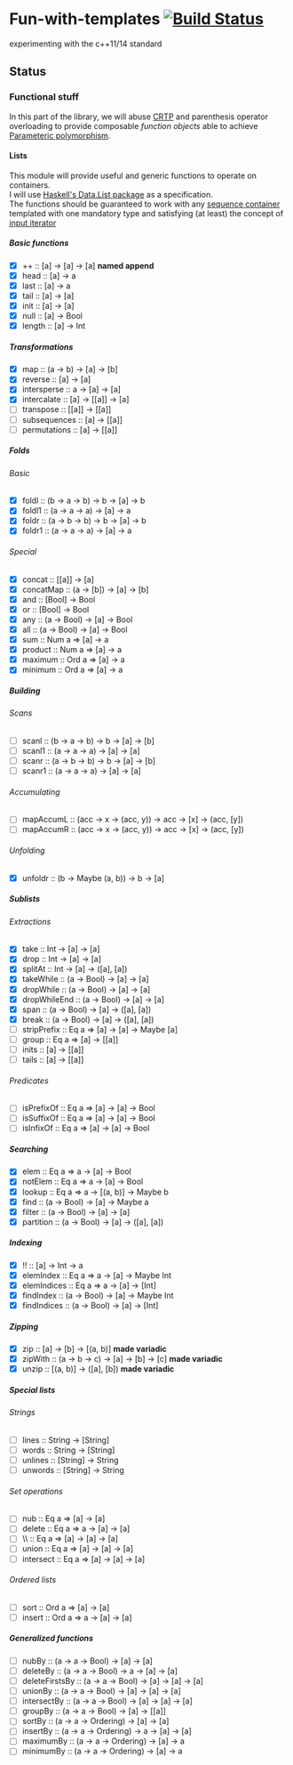 # Fun-with-templates [![Build Status](https://travis-ci.org/Globicodeur/Fun-with-templates.svg?branch=master)](https://travis-ci.org/Globicodeur/Fun-with-templates)

experimenting with the c++11/14 standard

## Status

### Functional stuff

In this part of the library, we will abuse [CRTP](http://wikipedia.org/wiki/Curiously_recurring_template_pattern) and parenthesis operator overloading to provide composable *function objects* able to achieve [Parameteric polymorphism](http://wikipedia.org/wiki/Parametric_polymorphism).

#### Lists

This module will provide useful and generic functions to operate on containers.  
I will use [Haskell's Data.List package](http://hackage.haskell.org/package/base-4.7.0.1/docs/Data-List.html) as a specification.  
The functions should be guaranteed to work with any [sequence container](http://en.cppreference.com/w/cpp/container#Sequence_containers) templated with one mandatory type and satisfying (at least) the concept of [input iterator](http://en.cppreference.com/w/cpp/concept/InputIterator)

##### Basic functions
- [x] ++ :: [a] -> [a] -> [a] **named append**
- [x] head :: [a] -> a
- [x] last :: [a] -> a
- [x] tail :: [a] -> [a]
- [x] init :: [a] -> [a]
- [x] null :: [a] -> Bool
- [x] length :: [a] -> Int

##### Transformations
- [x] map :: (a -> b) -> [a] -> [b]
- [x] reverse :: [a] -> [a]
- [x] intersperse :: a -> [a] -> [a]
- [x] intercalate :: [a] -> [[a]] -> [a]
- [ ] transpose :: [[a]] -> [[a]]
- [ ] subsequences :: [a] -> [[a]]
- [ ] permutations :: [a] -> [[a]]

##### Folds
###### Basic
- [x] foldl :: (b -> a -> b) -> b -> [a] -> b
- [x] foldl1 :: (a -> a -> a) -> [a] -> a
- [x] foldr :: (a -> b -> b) -> b -> [a] -> b
- [x] foldr1 :: (a -> a -> a) -> [a] -> a

###### Special
- [x] concat :: [[a]] -> [a]
- [x] concatMap :: (a -> [b]) -> [a] -> [b]
- [x] and :: [Bool] -> Bool
- [x] or :: [Bool] -> Bool
- [x] any :: (a -> Bool) -> [a] -> Bool
- [x] all :: (a -> Bool) -> [a] -> Bool
- [x] sum :: Num a => [a] -> a
- [x] product :: Num a => [a] -> a
- [x] maximum :: Ord a => [a] -> a
- [x] minimum :: Ord a => [a] -> a

##### Building
###### Scans
- [ ] scanl :: (b -> a -> b) -> b -> [a] -> [b]
- [ ] scanl1 :: (a -> a -> a) -> [a] -> [a]
- [ ] scanr :: (a -> b -> b) -> b -> [a] -> [b]
- [ ] scanr1 :: (a -> a -> a) -> [a] -> [a]

###### Accumulating
- [ ] mapAccumL :: (acc -> x -> (acc, y)) -> acc -> [x] -> (acc, [y])
- [ ] mapAccumR :: (acc -> x -> (acc, y)) -> acc -> [x] -> (acc, [y])

###### Unfolding
- [x] unfoldr :: (b -> Maybe (a, b)) -> b -> [a]

##### Sublists
###### Extractions
- [x] take :: Int -> [a] -> [a]
- [x] drop :: Int -> [a] -> [a]
- [x] splitAt :: Int -> [a] -> ([a], [a])
- [x] takeWhile :: (a -> Bool) -> [a] -> [a]
- [x] dropWhile :: (a -> Bool) -> [a] -> [a]
- [x] dropWhileEnd :: (a -> Bool) -> [a] -> [a]
- [x] span :: (a -> Bool) -> [a] -> ([a], [a])
- [x] break :: (a -> Bool) -> [a] -> ([a], [a])
- [ ] stripPrefix :: Eq a => [a] -> [a] -> Maybe [a]
- [ ] group :: Eq a => [a] -> [[a]]
- [ ] inits :: [a] -> [[a]]
- [ ] tails :: [a] -> [[a]]

###### Predicates
- [ ] isPrefixOf :: Eq a => [a] -> [a] -> Bool
- [ ] isSuffixOf :: Eq a => [a] -> [a] -> Bool
- [ ] isInfixOf :: Eq a => [a] -> [a] -> Bool

##### Searching
- [x] elem :: Eq a => a -> [a] -> Bool
- [x] notElem :: Eq a => a -> [a] -> Bool
- [x] lookup :: Eq a => a -> [(a, b)] -> Maybe b
- [x] find :: (a -> Bool) -> [a] -> Maybe a
- [x] filter :: (a -> Bool) -> [a] -> [a]
- [x] partition :: (a -> Bool) -> [a] -> ([a], [a])

##### Indexing
- [x] !! :: [a] -> Int -> a
- [x] elemIndex :: Eq a => a -> [a] -> Maybe Int
- [x] elemIndices :: Eq a => a -> [a] -> [Int]
- [x] findIndex :: (a -> Bool) -> [a] -> Maybe Int
- [x] findIndices :: (a -> Bool) -> [a] -> [Int]

##### Zipping
- [x] zip :: [a] -> [b] -> [(a, b)] **made variadic**
- [x] zipWith :: (a -> b -> c) -> [a] -> [b] -> [c] **made variadic**
- [x] unzip :: [(a, b)] -> ([a], [b]) **made variadic**

##### Special lists
###### Strings
- [ ] lines :: String -> [String]
- [ ] words :: String -> [String]
- [ ] unlines :: [String] -> String
- [ ] unwords :: [String] -> String

###### *Set* operations
- [ ] nub :: Eq a => [a] -> [a]
- [ ] delete :: Eq a => a -> [a] -> [a]
- [ ] \\\\ :: Eq a => [a] -> [a] -> [a]
- [ ] union :: Eq a => [a] -> [a] -> [a]
- [ ] intersect :: Eq a => [a] -> [a] -> [a]

###### Ordered lists
- [ ] sort :: Ord a => [a] -> [a]
- [ ] insert :: Ord a => a -> [a] -> [a]

##### Generalized functions
- [ ] nubBy :: (a -> a -> Bool) -> [a] -> [a]
- [ ] deleteBy :: (a -> a -> Bool) -> a -> [a] -> [a]
- [ ] deleteFirstsBy :: (a -> a -> Bool) -> [a] -> [a] -> [a]
- [ ] unionBy :: (a -> a -> Bool) -> [a] -> [a] -> [a]
- [ ] intersectBy :: (a -> a -> Bool) -> [a] -> [a] -> [a]
- [ ] groupBy :: (a -> a -> Bool) -> [a] -> [[a]]
- [ ] sortBy :: (a -> a -> Ordering) -> [a] -> [a]
- [ ] insertBy :: (a -> a -> Ordering) -> a -> [a] -> [a]
- [ ] maximumBy :: (a -> a -> Ordering) -> [a] -> a
- [ ] minimumBy :: (a -> a -> Ordering) -> [a] -> a
